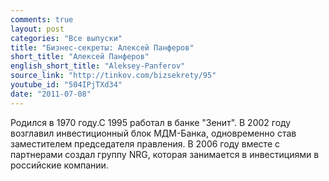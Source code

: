 ```yaml
---
comments: true
layout: post
categories: "Все выпуски"
title: "Бизнес-секреты: Алексей Панферов"
short_title: "Алексей Панферов"
english_short_title: "Aleksey-Panferov"
source_link: "http://tinkov.com/bizsekrety/95"
youtube_id: "504IPjTXd34"
date: "2011-07-08"
---
```

Родился в 1970 году.С 1995 работал в банке "Зенит". В 2002 году возглавил инвестиционный блок МДМ-Банка, одновременно став заместителем председателя правления. В 2006 году вместе с партнерами создал группу NRG, которая занимается в инвестициями в российские компании.
